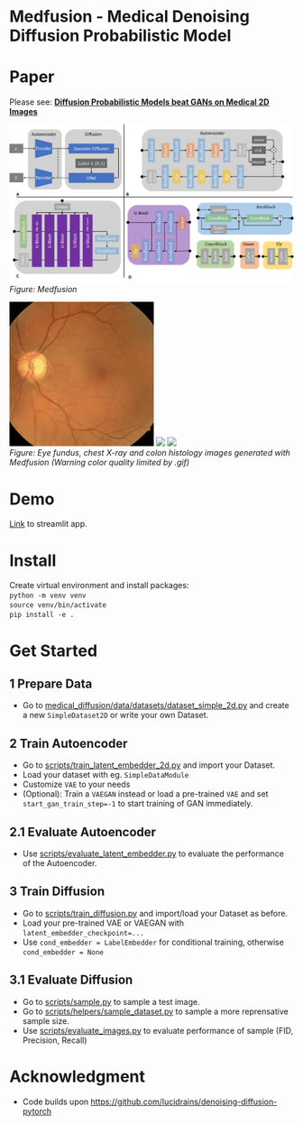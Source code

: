 Medfusion - Medical Denoising Diffusion Probabilistic Model 
=============

Paper
=======
Please see: [**Diffusion Probabilistic Models beat GANs on Medical 2D Images**](https://arxiv.org/abs/2212.07501)

![](media/Medfusion.png)
*Figure: Medfusion*

![](media/animation_eye.gif) ![](media/animation_histo.gif) ![](media/animation_chest.gif)\
*Figure: Eye fundus, chest X-ray and colon histology images generated with Medfusion (Warning color quality limited by .gif)*

Demo
=============
[Link](https://huggingface.co/spaces/mueller-franzes/medfusion-app) to streamlit app.

Install
=============

Create virtual environment and install packages: \
`python -m venv venv` \
`source venv/bin/activate`\
`pip install -e .`


Get Started 
=============

1 Prepare Data
-------------

* Go to [medical_diffusion/data/datasets/dataset_simple_2d.py](medical_diffusion/data/datasets/dataset_simple_2d.py) and create a new `SimpleDataset2D` or write your own Dataset. 


2 Train Autoencoder 
----------------
* Go to [scripts/train_latent_embedder_2d.py](scripts/train_latent_embedder_2d.py) and import your Dataset. 
* Load your dataset with eg. `SimpleDataModule` 
* Customize `VAE` to your needs 
* (Optional): Train a `VAEGAN` instead or load a pre-trained `VAE` and set `start_gan_train_step=-1` to start training of GAN immediately.

2.1 Evaluate Autoencoder 
----------------
* Use [scripts/evaluate_latent_embedder.py](scripts/evaluate_latent_embedder.py) to evaluate the performance of the Autoencoder. 

3 Train Diffusion 
----------------
* Go to [scripts/train_diffusion.py](scripts/train_diffusion_ct.py) and import/load your Dataset as before.
* Load your pre-trained VAE or VAEGAN with `latent_embedder_checkpoint=...` 
* Use `cond_embedder = LabelEmbedder` for conditional training, otherwise  `cond_embedder = None`  

3.1 Evaluate Diffusion 
----------------
* Go to [scripts/sample.py](scripts/sample.py) to sample a test image.
* Go to [scripts/helpers/sample_dataset.py](scripts/helpers/sample_dataset.py) to sample a more reprensative sample size.
* Use [scripts/evaluate_images.py](scripts/evaluate_images.py) to evaluate performance of sample (FID, Precision, Recall)

Acknowledgment 
=============
* Code builds upon https://github.com/lucidrains/denoising-diffusion-pytorch 